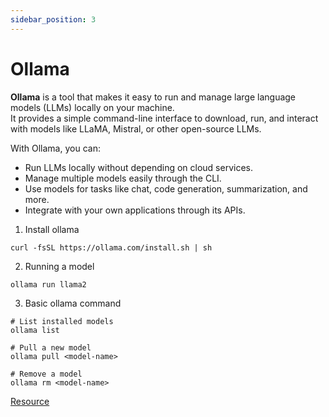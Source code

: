 ```yaml
---
sidebar_position: 3
---
```


# Ollama

**Ollama** is a tool that makes it easy to run and manage large language models (LLMs) locally on your machine.  
It provides a simple command-line interface to download, run, and interact with models like LLaMA, Mistral, or other open-source LLMs.

With Ollama, you can:

- Run LLMs locally without depending on cloud services.
- Manage multiple models easily through the CLI.
- Use models for tasks like chat, code generation, summarization, and more.
- Integrate with your own applications through its APIs.

1. Install ollama

```
curl -fsSL https://ollama.com/install.sh | sh
```

2. Running a model

```
ollama run llama2
```

3. Basic ollama command

```
# List installed models
ollama list

# Pull a new model
ollama pull <model-name>

# Remove a model
ollama rm <model-name>
```

[Resource](https://ollama.com/)
